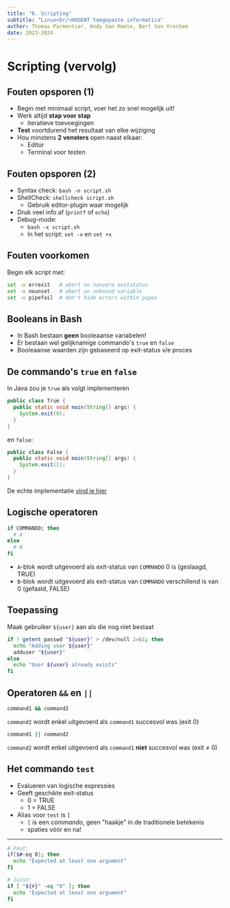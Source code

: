```yaml
---
title: "6. Scripting"
subtitle: "Linux<br/>HOGENT toegepaste informatica"
author: Thomas Parmentier, Andy Van Maele, Bert Van Vreckem
date: 2023-2024
---
```


# Scripting (vervolg)

## Fouten opsporen (1)

- Begin met minimaal script, voer het zo snel mogelijk uit!
- Werk altijd **stap voor stap**
    - iteratieve toevoegingen
- **Test** voortdurend het resultaat van elke wijziging
- Hou minstens **2 vensters** open naast elkaar:
    - Editor
    - Terminal voor testen

## Fouten opsporen (2)

- Syntax check: `bash -n script.sh`
- ShellCheck: `shellcheck script.sh`
    - Gebruik editor-plugin waar mogelijk
- Druk veel info af (`printf` of `echo`)
- Debug-mode:
    - `bash -x script.sh`
    - In het script: `set -x` en `set +x`

## Fouten voorkomen

Begin elk script met:

```bash
set -o errexit   # abort on nonzero exitstatus
set -o nounset   # abort on unbound variable
set -o pipefail  # don't hide errors within pipes
```

## Booleans in Bash

- In Bash bestaan **geen** booleaanse variabelen!
- Er bestaan wel gelijknamige commando's `true` en `false`
- Booleaanse waarden zijn gebaseerd op exit-status v/e proces

## De commando's `true` en `false`

In Java zou je `true` als volgt implementeren

```java
public class True {
  public static void main(String[] args) {
    System.exit(0);
  }
}
```

en `false`:

```java
public class False {
  public static void main(String[] args) {
    System.exit(1);
  }
}
```

De echte implementatie [vind je hier](https://github.com/coreutils/coreutils/blob/master/src/true.c)

## Logische operatoren

```bash
if COMMANDO; then
  # A
else
  # B
fi
```

- `A`-blok wordt uitgevoerd als exit-status van `COMMANDO` 0 is (geslaagd, TRUE)
- `B`-blok wordt uitgevoerd als exit-status van `COMMANDO` verschillend is van 0 (gefaald, FALSE)

## Toepassing

Maak gebruiker `${user}` aan als die nog niet bestaat

```bash
if ! getent passwd "${user}" > /dev/null 2>&1; then
  echo "Adding user ${user}"
  adduser "${user}"
else
  echo "User ${user} already exists"
fi
```

## Operatoren `&&` en `||`

```bash
command1 && command2
```

`command2` wordt enkel uitgevoerd als `command1` succesvol was (exit 0)

```bash
command1 || command2
```

`command2` wordt enkel uitgevoerd als `command1` **niet** succesvol was (exit ≠ 0)

## Het commando `test`

- Evalueren van logische expressies
- Geeft geschikte exit-status
    - 0 = TRUE
    - 1 = FALSE
- Alias voor `test` is `[`
    - `[` is een *commando*, geen "haakje" in de traditionele betekenis
    - spaties vóór en na!

---

```bash
# Fout:
if[$#-eq 0]; then
  echo "Expected at least one argument"
fi

# Juist:
if [ "${#}" -eq "0" ]; then
  echo "Expected at least one argument"
fi
```
